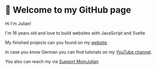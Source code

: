 # :wave: Welcome to my GitHub page

Hi I'm Julian!

I'm 16 years old and love to build websites with JavaScript and Svelte

My finished projects can you found on my [website](https://moinjulian.com). 

In case you know German you can find tutorials on my [YouTube channel](https://www.youtube.com/@moinjulian).

You also can reach my via [Support MoinJulian](support@moinjulian.com)
